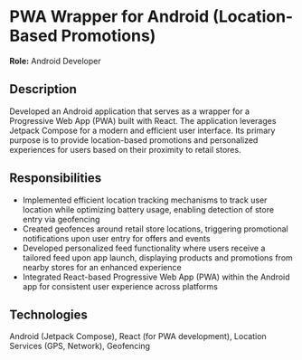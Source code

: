 # PWA Wrapper for Android (Location-Based Promotions)

**Role:** Android Developer

## Description
Developed an Android application that serves as a wrapper for a Progressive Web App (PWA) built with React. The application leverages Jetpack Compose for a modern and efficient user interface. Its primary purpose is to provide location-based promotions and personalized experiences for users based on their proximity to retail stores.

## Responsibilities
- Implemented efficient location tracking mechanisms to track user location while optimizing battery usage, enabling detection of store entry via geofencing
- Created geofences around retail store locations, triggering promotional notifications upon user entry for offers and events
- Developed personalized feed functionality where users receive a tailored feed upon app launch, displaying products and promotions from nearby stores for an enhanced experience
- Integrated React-based Progressive Web App (PWA) within the Android app for consistent user experience across platforms

## Technologies
Android (Jetpack Compose), React (for PWA development), Location Services (GPS, Network), Geofencing 